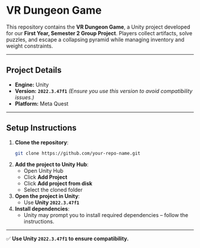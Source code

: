 # VR Dungeon Game

This repository contains the **VR Dungeon Game**, a Unity project developed for our **First Year, Semester 2 Group Project**.
Players collect artifacts, solve puzzles, and escape a collapsing pyramid while managing inventory and weight constraints.

---

## Project Details
- **Engine:** Unity
- **Version:** **`2022.3.47f1`** *(Ensure you use this version to avoid compatibility issues.)*
- **Platform:** Meta Quest

---

## Setup Instructions

1. **Clone the repository**:
   ```sh
   git clone https://github.com/your-repo-name.git
   ```
2. **Add the project to Unity Hub**:
   - Open Unity Hub
   - Click **Add Project**
   - Click **Add project from disk**
   - Select the cloned folder
3. **Open the project in Unity**:
   - Use **Unity `2022.3.47f1`**
4. **Install dependencies**:
   - Unity may prompt you to install required dependencies – follow the instructions.

---

✅ **Use Unity `2022.3.47f1` to ensure compatibility.**
